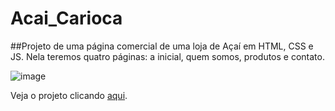 # Acai_Carioca

##Projeto de uma página comercial de uma loja de Açaí em HTML, CSS e JS.
Nela teremos quatro páginas: a inicial, quem somos, produtos e contato.

![image](https://user-images.githubusercontent.com/100444673/189432968-fe1ff4e7-d106-485f-97c6-9a7ec239662e.png)

Veja o projeto clicando [aqui](https://hudsonretonde.github.io/Acai_Carioca/).

